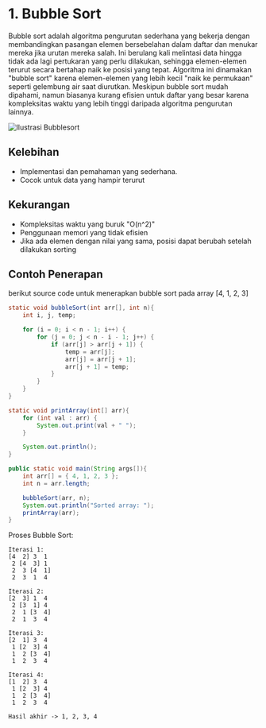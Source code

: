 # 1. Bubble Sort

Bubble sort adalah algoritma pengurutan sederhana yang bekerja dengan membandingkan pasangan elemen bersebelahan dalam daftar dan menukar mereka jika urutan mereka salah. Ini berulang kali melintasi data hingga tidak ada lagi pertukaran yang perlu dilakukan, sehingga elemen-elemen terurut secara bertahap naik ke posisi yang tepat. Algoritma ini dinamakan "bubble sort" karena elemen-elemen yang lebih kecil "naik ke permukaan" seperti gelembung air saat diurutkan. Meskipun bubble sort mudah dipahami, namun biasanya kurang efisien untuk daftar yang besar karena kompleksitas waktu yang lebih tinggi daripada algoritma pengurutan lainnya.

![Ilustrasi Bubblesort](https://github.com/Alfurqon02/Praktikum-SDA-2023/blob/main/Bab8-Sorting/img/bubblesort.jpg)

## Kelebihan
- Implementasi dan pemahaman yang sederhana.
- Cocok untuk data yang hampir terurut

## Kekurangan
- Kompleksitas waktu yang buruk "O(n^2)" 
- Penggunaan memori yang tidak efisien
- Jika ada elemen dengan nilai yang sama, posisi dapat berubah setelah dilakukan sorting

## Contoh Penerapan
berikut source code untuk menerapkan bubble sort pada array [4, 1, 2, 3]

```java
static void bubbleSort(int arr[], int n){
    int i, j, temp;

    for (i = 0; i < n - 1; i++) {
        for (j = 0; j < n - i - 1; j++) {
            if (arr[j] > arr[j + 1]) {        
                temp = arr[j];
                arr[j] = arr[j + 1];
                arr[j + 1] = temp;
            }
        }
    }
}

static void printArray(int[] arr){
    for (int val : arr) {
        System.out.print(val + " ");
    }

    System.out.println();
}

public static void main(String args[]){
    int arr[] = { 4, 1, 2, 3 };
    int n = arr.length;

    bubbleSort(arr, n);
    System.out.println("Sorted array: ");
    printArray(arr);
}
```

Proses Bubble Sort:
```
Iterasi 1:
[4  2] 3  1
 2 [4  3] 1
 2  3 [4  1]
 2  3  1  4

Iterasi 2:
[2  3] 1  4
 2 [3  1] 4
 2  1 [3  4]
 2  1  3  4

Iterasi 3:
[2  1] 3  4
 1 [2  3] 4
 1  2 [3  4]
 1  2  3  4

Iterasi 4:
[1  2] 3  4
 1 [2  3] 4
 1  2 [3  4]
 1  2  3  4

Hasil akhir -> 1, 2, 3, 4
```
